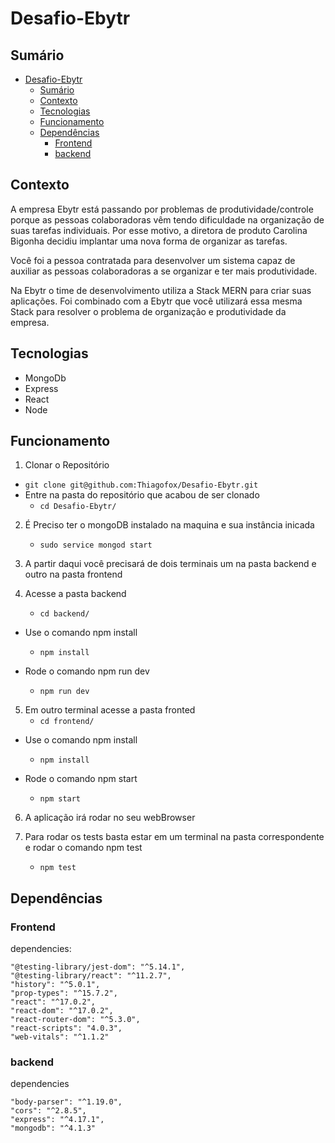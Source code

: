 # Desafio-Ebytr

## Sumário

- [Desafio-Ebytr](#desafio-ebytr)
  - [Sumário](#sumário)
  - [Contexto](#contexto)
  - [Tecnologias](#tecnologias)
  - [Funcionamento](#funcionamento)
  - [Dependências](#dependências)
    - [Frontend](#frontend)
    - [backend](#backend)

## Contexto

A empresa Ebytr está passando por problemas de produtividade/controle porque as pessoas colaboradoras vêm tendo dificuldade na organização de suas tarefas individuais. Por esse motivo, a diretora de produto Carolina Bigonha decidiu implantar uma nova forma de organizar as tarefas.

Você foi a pessoa contratada para desenvolver um sistema capaz de auxiliar as pessoas colaboradoras a se organizar e ter mais produtividade.

Na Ebytr o time de desenvolvimento utiliza a Stack MERN para criar suas aplicações. Foi combinado com a Ebytr que você utilizará essa mesma Stack para resolver o problema de organização e produtividade da empresa.


## Tecnologias

- MongoDb
- Express
- React
- Node

## Funcionamento

1. Clonar o Repositório
- `git clone git@github.com:Thiagofox/Desafio-Ebytr.git`
- Entre na pasta do repositório que acabou de ser clonado
  - `cd Desafio-Ebytr/`

2. É Preciso ter o mongoDB instalado na maquina e sua instância inicada
     - `sudo service mongod start`


3. A partir daqui você precisará de dois terminais um na pasta backend e outro na pasta frontend

4. Acesse a pasta backend
    - `cd backend/`
  
- Use o comando npm install
    - `npm install`
  
- Rode o comando npm run dev
    - `npm run dev`

5. Em outro terminal acesse a pasta fronted
    - `cd frontend/`
  
- Use o comando npm install
    - `npm install`

- Rode o comando npm start
    - `npm start`
  

6. A aplicação irá rodar no seu webBrowser

7. Para rodar os tests basta estar em um terminal na pasta correspondente e rodar o comando npm test
    - `npm test`
   
## Dependências

### Frontend 

  dependencies: 

    "@testing-library/jest-dom": "^5.14.1",
    "@testing-library/react": "^11.2.7",
    "history": "^5.0.1",
    "prop-types": "^15.7.2",
    "react": "^17.0.2",
    "react-dom": "^17.0.2",
    "react-router-dom": "^5.3.0",
    "react-scripts": "4.0.3",
    "web-vitals": "^1.1.2"



### backend

  dependencies

    "body-parser": "^1.19.0",
    "cors": "^2.8.5",
    "express": "^4.17.1",
    "mongodb": "^4.1.3"
